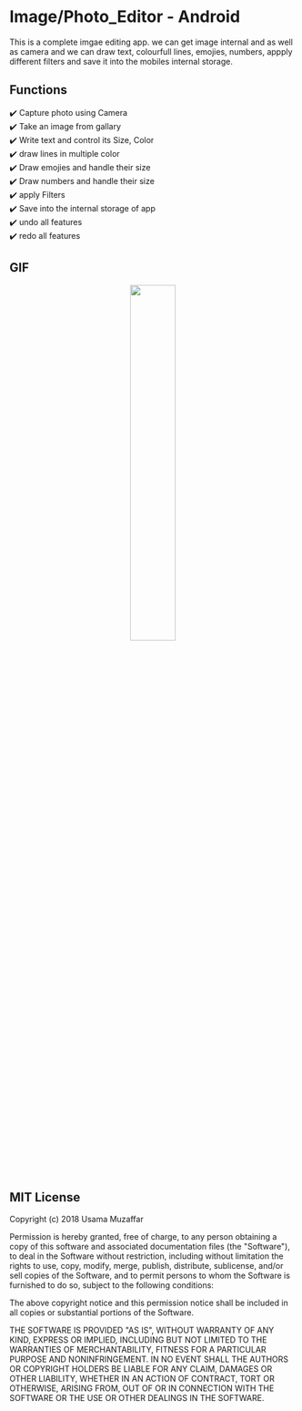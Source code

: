 # Image/Photo_Editor - Android

This is a complete imgae editing app. we can get image internal and as well as camera and we can draw text, colourfull lines, emojies, numbers, appply different filters and save it into the mobiles internal storage.

## Functions
✔️ Capture photo using Camera <br />
✔️ Take an image from gallary <br />
✔️ Write text and control its Size, Color <br />
✔️ draw lines in multiple color <br />
✔️ Draw emojies and handle their size <br />
✔️ Draw numbers and handle their size <br />
✔️ apply Filters <br />
✔️ Save into the internal storage of app <br />
✔️ undo all features <br />
✔️ redo all features <br />


## GIF

<p align="center">
  <img 
    width=40%
    height=40%
    src="https://user-images.githubusercontent.com/101565812/205629058-fce5553f-a4d5-42a6-8382-15042c2a9452.gif">
</p>



## MIT License

Copyright (c) 2018 Usama Muzaffar

Permission is hereby granted, free of charge, to any person obtaining a copy
of this software and associated documentation files (the "Software"), to deal
in the Software without restriction, including without limitation the rights
to use, copy, modify, merge, publish, distribute, sublicense, and/or sell
copies of the Software, and to permit persons to whom the Software is
furnished to do so, subject to the following conditions:

The above copyright notice and this permission notice shall be included in all
copies or substantial portions of the Software.

THE SOFTWARE IS PROVIDED "AS IS", WITHOUT WARRANTY OF ANY KIND, EXPRESS OR
IMPLIED, INCLUDING BUT NOT LIMITED TO THE WARRANTIES OF MERCHANTABILITY,
FITNESS FOR A PARTICULAR PURPOSE AND NONINFRINGEMENT. IN NO EVENT SHALL THE
AUTHORS OR COPYRIGHT HOLDERS BE LIABLE FOR ANY CLAIM, DAMAGES OR OTHER
LIABILITY, WHETHER IN AN ACTION OF CONTRACT, TORT OR OTHERWISE, ARISING FROM,
OUT OF OR IN CONNECTION WITH THE SOFTWARE OR THE USE OR OTHER DEALINGS IN THE
SOFTWARE.
 
